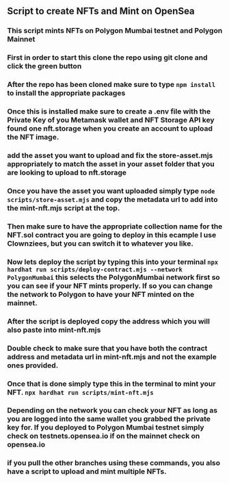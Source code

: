 ## Script to create NFTs and Mint on OpenSea

### This script mints NFTs on Polygon Mumbai testnet and Polygon Mainnet

### First in order to start this clone the repo using git clone and click the green button

### After the repo has been cloned make sure to type `npm install` to install the appropriate packages

### Once this is installed make sure to create a .env file with the Private Key of you Metamask wallet and NFT Storage API key found one nft.storage when you create an account to upload the NFT image.

### add the asset you want to upload and fix the store-asset.mjs appropriately to match the asset in your asset folder that you are looking to upload to nft.storage

### Once you have the asset you want uploaded simply type `node scripts/store-asset.mjs` and copy the metadata url to add into the mint-nft.mjs script at the top.

### Then make sure to have the appropriate collection name for the NFT.sol contract you are going to deploy in this ecample I use Clownziees, but you can switch it to whatever you like.

### Now lets deploy the script by typing this into your terminal `npx hardhat run scripts/deploy-contract.mjs --network PolygonMumbai` this selects the PolygonMumbai network first so you can see if your NFT mints properly. If so you can change the network to Polygon to have your NFT minted on the mainnet.

### After the script is deployed copy the address which you will also paste into mint-nft.mjs

### Double check to make sure that you have both the contract address and metadata url in mint-nft.mjs and not the example ones provided.

### Once that is done simply type this in the terminal to mint your NFT. `npx hardhat run scripts/mint-nft.mjs`

### Depending on the network you can check your NFT as long as you are logged into the same wallet you grabbed the private key for. If you deployed to Polygon Mumbai testnet simply check on testnets.opensea.io if on the mainnet check on opensea.io

### if you pull the other branches using these commands, you also have a script to upload and mint multiple NFTs.